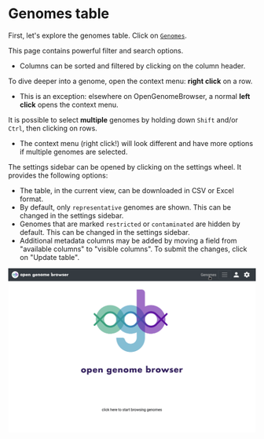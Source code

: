 <link rel="shortcut icon" type="image/svg+xml" href="favicon.svg">

# Genomes table

First, let's explore the genomes table. Click on [`Genomes`](https://opengenomebrowser.bioinformatics.unibe.ch/genomes).

This page contains powerful filter and search options.
  - Columns can be sorted and filtered by clicking on the column header.

To dive deeper into a genome, open the context menu: **right click** on a row.
  - This is an exception: elsewhere on OpenGenomeBrowser, a normal **left click** opens the context menu.

It is possible to select **multiple** genomes by holding down `Shift` and/or `Ctrl`, then clicking on rows.
  - The context menu (right click!) will look different and have more options if multiple genomes are selected.

The settings sidebar can be opened by clicking on the settings wheel. It provides the following options:
  - The table, in the current view, can be downloaded in CSV or Excel format.
  - By default, only `representative` genomes are shown. This can be changed in the settings sidebar.
  - Genomes that are marked `restricted` or `contaminated` are hidden by default. This can be changed in the settings sidebar.
  - Additional metadata columns may be added by moving a field from "available columns" to "visible columns". To submit the changes, click on "Update table".

![genomes table demo](../media/genomes.apng)
